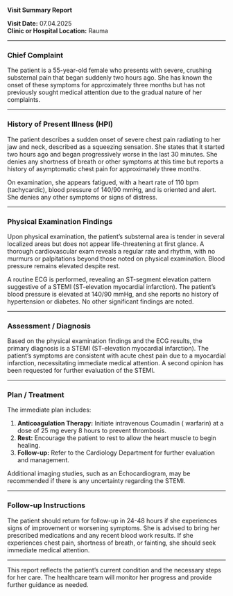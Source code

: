 

**Visit Summary Report**

**Visit Date:** 07.04.2025  
**Clinic or Hospital Location:** Rauma  

---

### **Chief Complaint**
The patient is a 55-year-old female who presents with severe, crushing substernal pain that began suddenly two hours ago. She has known the onset of these symptoms for approximately three months but has not previously sought medical attention due to the gradual nature of her complaints.

---

### **History of Present Illness (HPI)**
The patient describes a sudden onset of severe chest pain radiating to her jaw and neck, described as a squeezing sensation. She states that it started two hours ago and began progressively worse in the last 30 minutes. She denies any shortness of breath or other symptoms at this time but reports a history of asymptomatic chest pain for approximately three months.

On examination, she appears fatigued, with a heart rate of 110 bpm (tachycardic), blood pressure of 140/90 mmHg, and is oriented and alert. She denies any other symptoms or signs of distress.

---

### **Physical Examination Findings**
Upon physical examination, the patient’s substernal area is tender in several localized areas but does not appear life-threatening at first glance. A thorough cardiovascular exam reveals a regular rate and rhythm, with no murmurs or palpitations beyond those noted on physical examination. Blood pressure remains elevated despite rest.

A routine ECG is performed, revealing an ST-segment elevation pattern suggestive of a STEMI (ST-elevation myocardial infarction). The patient’s blood pressure is elevated at 140/90 mmHg, and she reports no history of hypertension or diabetes. No other significant findings are noted.

---

### **Assessment / Diagnosis**
Based on the physical examination findings and the ECG results, the primary diagnosis is a STEMI (ST-elevation myocardial infarction). The patient’s symptoms are consistent with acute chest pain due to a myocardial infarction, necessitating immediate medical attention. A second opinion has been requested for further evaluation of the STEMI.

---

### **Plan / Treatment**
The immediate plan includes:
1. **Anticoagulation Therapy:** Initiate intravenous Coumadin ( warfarin) at a dose of 25 mg every 8 hours to prevent thrombosis.
2. **Rest:** Encourage the patient to rest to allow the heart muscle to begin healing.
3. **Follow-up:** Refer to the Cardiology Department for further evaluation and management.

Additional imaging studies, such as an Echocardiogram, may be recommended if there is any uncertainty regarding the STEMI.

---

### **Follow-up Instructions**
The patient should return for follow-up in 24-48 hours if she experiences signs of improvement or worsening symptoms. She is advised to bring her prescribed medications and any recent blood work results. If she experiences chest pain, shortness of breath, or fainting, she should seek immediate medical attention.

---

This report reflects the patient’s current condition and the necessary steps for her care. The healthcare team will monitor her progress and provide further guidance as needed.